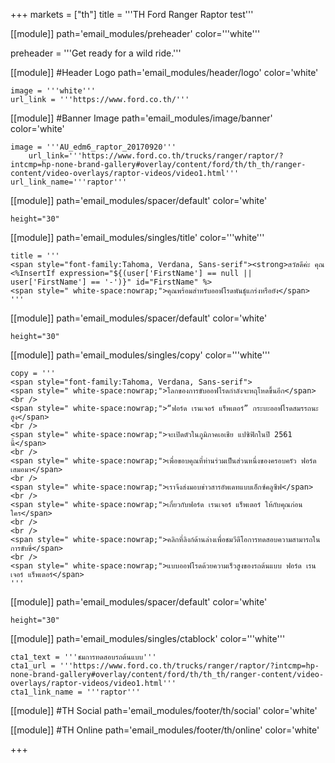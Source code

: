 +++
markets = ["th"]
title = '''TH Ford Ranger Raptor test'''

[[module]]
path='email_modules/preheader'
color='''white'''

preheader = '''Get ready for a wild ride.'''

[[module]] #Header Logo
path='email_modules/header/logo'
color='white'

	image = '''white'''
	url_link = '''https://www.ford.co.th/'''

[[module]] #Banner Image
path='email_modules/image/banner'
color='white'

	image = '''AU_edm6_raptor_20170920'''
		url_link='''https://www.ford.co.th/trucks/ranger/raptor/?intcmp=hp-none-brand-gallery#overlay/content/ford/th/th_th/ranger-content/video-overlays/raptor-videos/video1.html'''
	url_link_name='''raptor'''

[[module]]
path='email_modules/spacer/default'
color='white'

	height="30"
    
[[module]]
path='email_modules/singles/title'
color='''white'''

	title = '''
    <span style="font-family:Tahoma, Verdana, Sans-serif"><strong>สวัสดีค่ะ คุณ <%InsertIf expression="${(user['FirstName'] == null || user['FirstName'] == '-')}" id="FirstName" %>    
	<span style=" white-space:nowrap;">คุณพร้อมสำหรับออฟโรดพันธุ์แกร่งหรือยัง</span>
    '''

[[module]]
path='email_modules/spacer/default'
color='white'

	height="30"

[[module]]
path='email_modules/singles/copy'
color='''white'''

	copy = '''
    <span style="font-family:Tahoma, Verdana, Sans-serif">
	<span style=" white-space:nowrap;">โลกของการขับออฟโรดกำลังจะหฤโหดขึ้นอีก</span>
    <br />
    <span style=" white-space:nowrap;">“ฟอร์ด เรนเจอร์ แร็พเตอร์” กระบะออฟโรดสมรรถนะสูง</span> 
    <br />
    <span style=" white-space:nowrap;">จะเปิดตัวในภูมิภาคเอเชีย แปซิฟิกในปี 2561 นี้</span>
    <br />
    <span style=" white-space:nowrap;">เพื่อขอบคุณที่ท่านร่วมเป็นส่วนหนึ่งของครอบครัว ฟอร์ด เสมอมา</span> 
    <br />
    <span style=" white-space:nowrap;">เราจึงส่งมอบข่าวสารอัพเดทแบบเอ็กซ์คลูซีฟ</span>
    <br />
    <span style=" white-space:nowrap;">เกี่ยวกับฟอร์ด เรนเจอร์ แร็พเตอร์ ให้กับคุณก่อนใคร</span>
    <br />
    <br />
    <span style=" white-space:nowrap;">คลิกที่ลิงก์ด้านล่างเพื่อชมวีดีโอการทดสอบความสามารถในการขับขี่</span>
    <br />
    <span style=" white-space:nowrap;">แบบออฟโรดด้วยความเร็วสูงของรถต้นแบบ ฟอร์ด เรนเจอร์ แร็พเตอร์</span>
    '''
    
[[module]]
path='email_modules/spacer/default'
color='white'

	height="30"
    
[[module]]
path='email_modules/singles/ctablock'
color='''white'''

	cta1_text = '''ชมการทดสอบรถต้นแบบ'''
	cta1_url = '''https://www.ford.co.th/trucks/ranger/raptor/?intcmp=hp-none-brand-gallery#overlay/content/ford/th/th_th/ranger-content/video-overlays/raptor-videos/video1.html'''
	cta1_link_name = '''raptor'''

[[module]] #TH Social
path='email_modules/footer/th/social'
color='white'

[[module]] #TH Online
path='email_modules/footer/th/online'
color='white'

+++